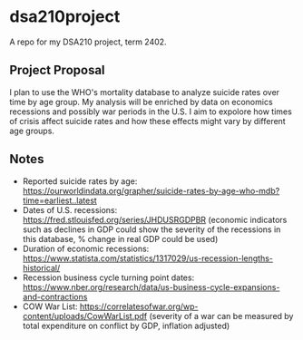 # dsa210project
A repo for my DSA210 project, term 2402.

Project Proposal
----
I plan to use the WHO's mortality database to analyze suicide rates over time by age group. My analysis will be enriched by data on economics recessions and possibly war periods in the U.S. I aim to expolore how times of crisis affect suicide rates and how these effects might vary by different age groups.

Notes
----
- Reported suicide rates by age: https://ourworldindata.org/grapher/suicide-rates-by-age-who-mdb?time=earliest..latest
- Dates of U.S. recessions: https://fred.stlouisfed.org/series/JHDUSRGDPBR (economic indicators such as declines in GDP could show the severity of the recessions in this database, % change in real GDP could be used)
- Duration of economic recessions: https://www.statista.com/statistics/1317029/us-recession-lengths-historical/
- Recession business cycle turning point dates: https://www.nber.org/research/data/us-business-cycle-expansions-and-contractions
- COW War List: https://correlatesofwar.org/wp-content/uploads/CowWarList.pdf (severity of a war can be measured by total expenditure on conflict by GDP, inflation adjusted)
